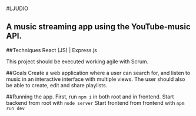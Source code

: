 #LJUDIO
## A music streaming app using the YouTube-music API. 

##Techniques
React (JS) | Express.js

This project should be executed working agile with Scrum.

##Goals
Create a web application where a user can search for, and listen to music in an interactive interface with multiple views. The user should also be able to create, edit and share playlists.

##Running the app.
First, run `npm i` in both root and in frontend.
Start backend from root with `node server`
Start frontend from frontend with `npm run dev`